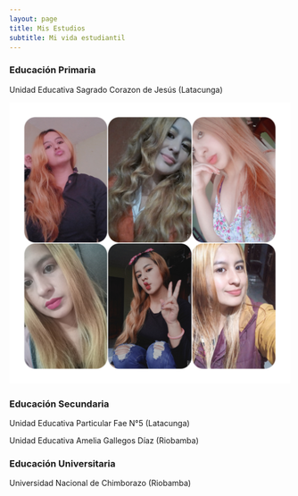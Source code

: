 ```yaml
---
layout: page
title: Mis Estudios 
subtitle: Mi vida estudiantil   
---
```


### Educación Primaria
Unidad Educativa Sagrado Corazon de Jesús (Latacunga)

<img src="assets/img/fotos.jpg">




### Educación Secundaria
Unidad Educativa Particular Fae N°5 (Latacunga)


Unidad Educativa Amelia Gallegos Díaz (Riobamba)



### Educación Universitaria
Universidad Nacional de Chimborazo (Riobamba)



